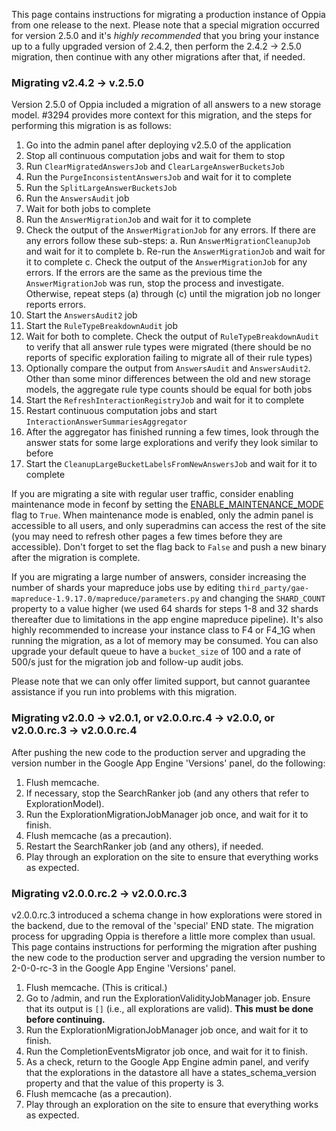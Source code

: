 This page contains instructions for migrating a production instance of Oppia from one release to the next. Please note that a special migration occurred for version 2.5.0 and it's *highly recommended* that you bring your instance up to a fully upgraded version of 2.4.2, then perform the 2.4.2 → 2.5.0 migration, then continue with any other migrations after that, if needed.

### Migrating v2.4.2 → v.2.5.0 ###

Version 2.5.0 of Oppia included a migration of all answers to a new storage model. #3294 provides more context for this migration, and the steps for performing this migration is as follows:

1. Go into the admin panel after deploying v2.5.0 of the application
2. Stop all continuous computation jobs and wait for them to stop
2. Run ``ClearMigratedAnswersJob`` and ``ClearLargeAnswerBucketsJob``
3. Run the ``PurgeInconsistentAnswersJob`` and wait for it to complete
4. Run the ``SplitLargeAnswerBucketsJob``
5. Run the ``AnswersAudit`` job
6. Wait for both jobs to complete
7. Run the ``AnswerMigrationJob`` and wait for it to complete
8. Check the output of the ``AnswerMigrationJob`` for any errors.  If there are any errors follow these sub-steps:
  a. Run ``AnswerMigrationCleanupJob`` and wait for it to complete
  b. Re-run the ``AnswerMigrationJob`` and wait for it to complete
  c. Check the output of the ``AnswerMigrationJob`` for any errors. If the errors are the same as the previous time the ``AnswerMigrationJob`` was run, stop the process and investigate.  Otherwise, repeat steps (a) through (c) until the migration job no longer reports errors.
9. Start the ``AnswersAudit2`` job
10. Start the ``RuleTypeBreakdownAudit`` job
11. Wait for both to complete.  Check the output of ``RuleTypeBreakdownAudit`` to verify that all answer rule types were migrated (there should be no reports of specific exploration failing to migrate all of their rule types)
12. Optionally compare the output from ``AnswersAudit`` and ``AnswersAudit2``.  Other than some minor differences between the old and new storage models, the aggregate rule type counts should be equal for both jobs
13. Start the ``RefreshInteractionRegistryJob`` and wait for it to complete
14. Restart continuous computation jobs and start ``InteractionAnswerSummariesAggregator``
15. After the aggregator has finished running a few times, look through the answer stats for some large explorations and verify they look similar to before
16. Start the ``CleanupLargeBucketLabelsFromNewAnswersJob`` and wait for it to complete

If you are migrating a site with regular user traffic, consider enabling maintenance mode in feconf by setting the [ENABLE_MAINTENANCE_MODE](https://github.com/oppia/oppia/blob/release-2.5.0/feconf.py#L264) flag to ``True``. When maintenance mode is enabled, only the admin panel is accessible to all users, and only superadmins can access the rest of the site (you may need to refresh other pages a few times before they are accessible). Don't forget to set the flag back to ``False`` and push a new binary after the migration is complete.

If you are migrating a large number of answers, consider increasing the number of shards your mapreduce jobs use by editing ``third_party/gae-mapreduce-1.9.17.0/mapreduce/parameters.py`` and changing the ``SHARD_COUNT`` property to a value higher (we used 64 shards for steps 1-8 and 32 shards thereafter due to limitations in the app engine mapreduce pipeline). It's also highly recommended to increase your instance class to F4 or F4_1G when running the migration, as a lot of memory may be consumed. You can also upgrade your default queue to have a ``bucket_size`` of 100 and a rate of 500/s just for the migration job and follow-up audit jobs.

Please note that we can only offer limited support, but cannot guarantee assistance if you run into problems with this migration.

### Migrating v2.0.0 → v2.0.1, or v2.0.0.rc.4 → v2.0.0, or v2.0.0.rc.3 → v2.0.0.rc.4 ###

After pushing the new code to the production server and upgrading the version number in the Google App Engine 'Versions' panel, do the following:

  1. Flush memcache.
  1. If necessary, stop the SearchRanker job (and any others that refer to ExplorationModel).
  1. Run the ExplorationMigrationJobManager job once, and wait for it to finish.
  1. Flush memcache (as a precaution).
  1. Restart the SearchRanker job (and any others), if needed.
  1. Play through an exploration on the site to ensure that everything works as expected.

### Migrating v2.0.0.rc.2 → v2.0.0.rc.3 ###

v2.0.0.rc.3 introduced a schema change in how explorations were stored in the backend, due to the removal of the 'special' END state. The migration process for upgrading Oppia is therefore a little more complex than usual. This page contains instructions for performing the migration after pushing the new code to the production server and upgrading the version number to 2-0-0-rc-3 in the Google App Engine 'Versions' panel.

  1. Flush memcache. (This is critical.)
  1. Go to /admin, and run the ExplorationValidityJobManager job. Ensure that its output is `[]` (i.e., all explorations are valid). **This must be done before continuing.**
  1. Run the ExplorationMigrationJobManager job once, and wait for it to finish.
  1. Run the CompletionEventsMigrator job once, and wait for it to finish.
  1. As a check, return to the Google App Engine admin panel, and verify that the explorations in the datastore all have a states\_schema\_version property and that the value of this property is 3.
  1. Flush memcache (as a precaution).
  1. Play through an exploration on the site to ensure that everything works as expected.
